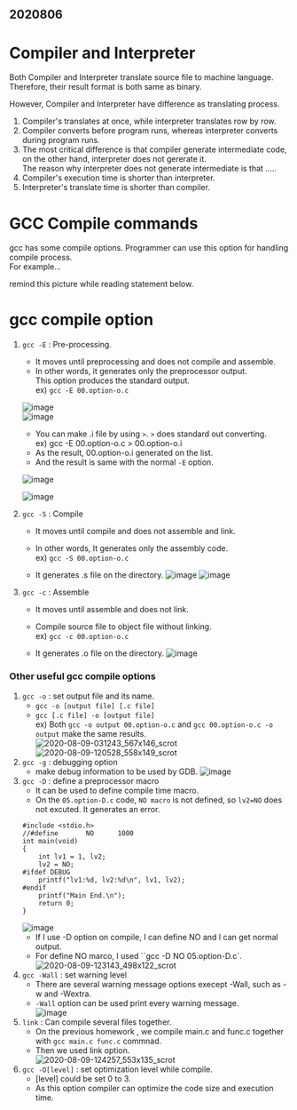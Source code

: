 ## 2020806

# Compiler and Interpreter

Both Compiler and Interpreter translate source file to machine language.<br>
Therefore, their result format is both same as binary.

However, Compiler and Interpreter have difference as translating process.<br>

1. Compiler's translates at once, while interpreter translates row by row.
2. Compiler converts before program runs, whereas interpreter converts during program runs.
3. The most critical difference is that compiler generate intermediate code, on the other hand, interpreter does not gererate it.<br>
    The reason why interpreter does not generate intermediate is that .....
4. Compiler's execution time is shorter than interpreter.
5. Interpreter's translate time is shorter than compiler.

# GCC Compile commands

gcc has some compile options. Programmer can use this option for handling compile process.<br>
For example...

remind this picture while reading statement below.

# gcc compile option

1. `gcc -E` : Pre-processing.
    - It moves until preprocessing and does not compile and assemble.<br>
    - In other words, it generates only the preprocessor output.<br>
    This option produces the standard output.<br>
    ex) `gcc -E 00.option-o.c`
    
    ![image](/uploads/184118ec25ddad0e759c5c5a0ece5483/image.png)
    <br>
    ![image](/uploads/c959727113d0f8765df0edb7bafb2580/image.png)

    - You can make .i file by using `>`. `>` does standard out converting.<br>
    ex) gcc -E 00.option-o.c > 00.option-o.i
    - As the result, 00.option-o.i generated on the list.
    - And the result is same with the normal `-E` option.
    
    ![image](/uploads/7a9845b7e50381162ac5d733ad4ef76d/image.png)
  
    ![image](/uploads/1a25011ba83d459f98bcb70dfb85acb1/image.png)

2. `gcc -S`  : Compile
    - It moves until compile and does not assemble and link.<br>
    - In other words, It generates only the assembly code.<br>
    ex) `gcc -S 00.option-o.c`

    - It generates .s file on the directory.
    ![image](/uploads/168deb405c976a9065d2b348edaf28d3/image.png)
    ![image](/uploads/bb03a4eb14518d18e55501154d3ff5c7/image.png)

3. `gcc -c` : Assemble
    - It moves until assemble and does not link.<br>
    - Compile source file to object file without linking.<br>
    ex) `gcc -c 00.option-o.c`

    - It generates .o file on the directory.
    ![image](/uploads/633178b569bf45e15e97315893f1ca6a/image.png)
    
### Other useful gcc compile options
1. `gcc -o` : set output file and its name.
    - `gcc -o [output file] [.c file]`<br>
    - `gcc [.c file] -o [output file]`<br>
    ex) Both `gcc -o output 00.option-o.c` and `gcc 00.option-o.c -o output` make the same results.
    ![2020-08-09-031243_567x146_scrot](/uploads/1d4f6153387b0a6f02f586d208d4b9cf/2020-08-09-031243_567x146_scrot.png)
    ![2020-08-09-120528_558x149_scrot](/uploads/141f4ddb75d1249b00daac72da91404f/2020-08-09-120528_558x149_scrot.png)
2. `gcc -g` : debugging option
    - make debug information to be used by GDB.
    ![image](/uploads/150873e517a1377209c4c60b216d1e0e/image.png)
3. `gcc -D` : define a preprocessor macro
    - It can be used to define compile time macro.
    - On the `05.option-D.c` code, `NO macro` is not defined, so `lv2=NO` does not excuted. It generates an error.
    ```
    #include <stdio.h>
    //#define       NO      1000
    int main(void)
    {
        int lv1 = 1, lv2;
        lv2 = NO;
    #ifdef DEBUG
        printf("lv1:%d, lv2:%d\n", lv1, lv2);
    #endif
        printf("Main End.\n");
        return 0;
    }
    ```
    ![image](/uploads/6cd82c4f25aa97bc9ab4baab82358539/image.png)
    - If I use -D option on compile, I can define NO and I can get normal output.
    - For define NO marco, I used ``gcc -D NO 05.option-D.c`.<br>
    ![2020-08-09-123143_498x122_scrot](/uploads/f773f410e5a6fbf9c94e6d4d792cbd01/2020-08-09-123143_498x122_scrot.png)
4. `gcc -Wall` : set warning level 
    - There are several warning message options execept -Wall, such as -w and -Wextra.
    - `-Wall` option can be used print every warning message.<br>
    ![image](/uploads/acc967145e2c7ea25cbce92dfad29e15/image.png)
5. `link` : Can compile several files together. 
    - On the previous homework , we compile main.c and func.c together with `gcc main.c func.c` commnad.<br>
    - Then we used link option.<br>
    ![2020-08-09-124257_553x135_scrot](/uploads/0f32a522f6fc5c0691e7a4c5a434346b/2020-08-09-124257_553x135_scrot.png)
6. `gcc -O[level]` : set optimization level while compile. 
    - [level] could be set 0 to 3.
    - As this option compiler can optimize the code size and execution time. 
